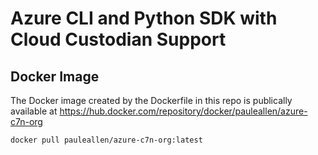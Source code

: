 # Azure CLI and Python SDK with Cloud Custodian Support


## Docker Image

The Docker image created by the Dockerfile in this repo is publically available at https://hub.docker.com/repository/docker/pauleallen/azure-c7n-org

```
docker pull pauleallen/azure-c7n-org:latest
```
